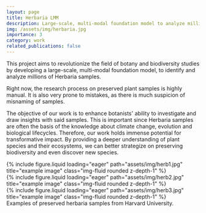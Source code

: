 ```yaml
---
layout: page
title: Herbaria LMM
description: Large-scale, multi-modal foundation model to analyze millions of Herbaria samples
img: /assets/img/herbaria.jpg
importance: 3
category: work
related_publications: false
---
```


This project aims to revolutionize the field of botany and biodiversity studies by developing a large-scale, multi-modal foundation model, to identify and analyze millions of Herbaria samples.

Right now, the research process on preserved plant samples is highly manual. It is also very prone to mistakes, as there is much suspicion of misnaming of samples.

The objective of our work is to enhance botanists' ability to investigate and draw insights with said samples. This is important since Herbaria samples are often the basis of the knowledge about climate change, evolution and biological lifecycles. Therefore, our work holds immense potential for transformative impact. By providing a deeper understanding of plant species and their ecosystems, we can better strategize on preserving biodiversity and even discover new species.

<div class="row">
    <div class="col-sm mt-3 mt-md-0">
        {% include figure.liquid loading="eager" path="assets/img/herb1.jpg" title="example image" class="img-fluid rounded z-depth-1" %}
    </div>
    <div class="col-sm mt-3 mt-md-0">
        {% include figure.liquid loading="eager" path="assets/img/herb2.jpg" title="example image" class="img-fluid rounded z-depth-1" %}
    </div>
    <div class="col-sm mt-3 mt-md-0">
        {% include figure.liquid loading="eager" path="assets/img/herb3.jpg" title="example image" class="img-fluid rounded z-depth-1" %}
    </div>
</div>
<div class="caption">
    Examples of preserved herbaria samples from Harvard University.
</div>
